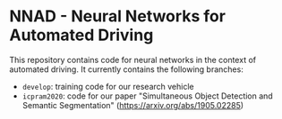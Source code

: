 # NNAD - Neural Networks for Automated Driving

This repository contains code for neural networks in the context of automated
driving. It currently contains the following branches:

- `develop`: training code for our research vehicle
- `icpram2020`: code for our paper "Simultaneous Object Detection and Semantic
   Segmentation" (https://arxiv.org/abs/1905.02285)

